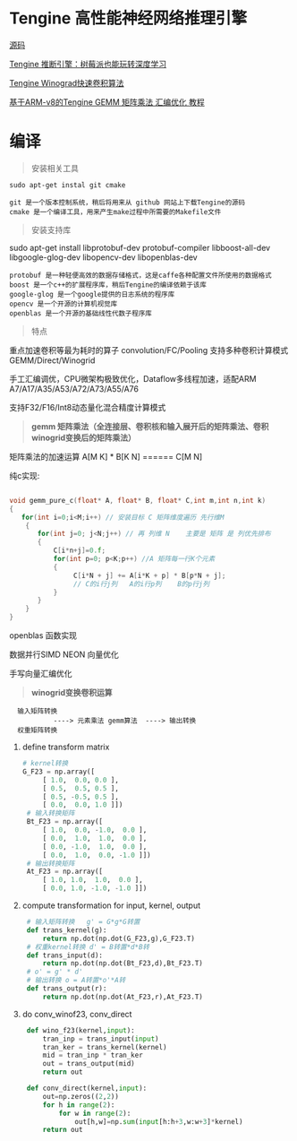 # Tengine 高性能神经网络推理引擎

[源码](https://github.com/Ewenwan/Tengine)

[Tengine 推断引擎：树莓派也能玩转深度学习](https://shumeipai.nxez.com/2018/12/07/tengine-inference-engine-raspberry-pi-deep-learning.html)

[Tengine Winograd快速卷积算法 ](https://github.com/Ewenwan/Winograd_tutorial_python)

[基于ARM-v8的Tengine GEMM 矩阵乘法 汇编优化 教程 ](https://github.com/Ewenwan/Tengine_gemm_tutorial)


# 编译

>  安装相关工具

    sudo apt-get instal git cmake

    git 是一个版本控制系统，稍后将用来从 github 网站上下载Tengine的源码
    cmake 是一个编译工具，用来产生make过程中所需要的Makefile文件
    
> 安装支持库

sudo apt-get install libprotobuf-dev protobuf-compiler libboost-all-dev libgoogle-glog-dev libopencv-dev libopenblas-dev

    protobuf 是一种轻便高效的数据存储格式，这是caffe各种配置文件所使用的数据格式
    boost 是一个c++的扩展程序库，稍后Tengine的编译依赖于该库
    google-glog 是一个google提供的日志系统的程序库
    opencv 是一个开源的计算机视觉库
    openblas 是一个开源的基础线性代数子程序库

> 特点

重点加速卷积等最为耗时的算子 convolution/FC/Pooling 支持多种卷积计算模式 GEMM/Direct/Winogrid

手工汇编调优，CPU微架构极致优化，Dataflow多线程加速，适配ARM A7/A17/A35/A53/A72/A73/A55/A76

支持F32/F16/Int8动态量化混合精度计算模式

> **gemm  矩阵乘法（全连接层、卷积核和输入展开后的矩阵乘法、卷积winogrid变换后的矩阵乘法）**

矩阵乘法的加速运算 A[M K] * B[K N]  ======  C[M N]

纯c实现:
```C

void gemm_pure_c(float* A, float* B, float* C,int m,int n,int k)
{
   for(int i=0;i<M;i++) // 安装目标 C 矩阵维度遍历 先行维M  
    {
       for(int j=0; j<N;j++) // 再 列维 N    主要是 矩阵 是 列优先排布
       {
           C[i*n+j]=0.f;
           for(int p=0; p<K;p++) //A 矩阵每一行K个元素
           {
                C[i*N + j] += A[i*K + p] * B[p*N + j];
                // C的i行j列   A的i行p列    B的p行j列
           }
       }
    }
}

```

openblas 函数实现

数据并行SIMD  NEON 向量优化

手写向量汇编优化



> **winogrid变换卷积运算**


      输入矩阵转换
               ----> 元素乘法 gemm算法  ----> 输出转换
      权重矩阵转换
      
      
1. define transform matrix
   ```python
   # kernel转换
   G_F23 = np.array([
        [ 1.0,  0.0, 0.0 ],
        [ 0.5,  0.5, 0.5 ],
        [ 0.5, -0.5, 0.5 ],
        [ 0.0,  0.0, 1.0 ]])
    # 输入转换矩阵
    Bt_F23 = np.array([
        [ 1.0,  0.0, -1.0,  0.0 ],
        [ 0.0,  1.0,  1.0,  0.0 ],
        [ 0.0, -1.0,  1.0,  0.0 ],
        [ 0.0,  1.0,  0.0, -1.0 ]])
    # 输出转换矩阵    
    At_F23 = np.array([
        [ 1.0, 1.0,  1.0,  0.0 ],
        [ 0.0, 1.0, -1.0, -1.0 ]])
   ```
2. compute transformation for input, kernel, output
   ```python
    # 输入矩阵转换   g' = G*g*G转置 
    def trans_kernel(g):
        return np.dot(np.dot(G_F23,g),G_F23.T)
    # 权重kernel转换 d' = B转置*d*B转
    def trans_input(d):
        return np.dot(np.dot(Bt_F23,d),Bt_F23.T)
    # o' = g' * d'
    # 输出转换 o = A转置*o'*A转
    def trans_output(r):
        return np.dot(np.dot(At_F23,r),At_F23.T)
   ```
3. do conv_winof23, conv_direct
   ```python
    def wino_f23(kernel,input):
        tran_inp = trans_input(input)
        tran_ker = trans_kernel(kernel)
        mid = tran_inp * tran_ker
        out = trans_output(mid)
        return out

    def conv_direct(kernel,input):
        out=np.zeros((2,2))
        for h in range(2):
            for w in range(2):
                out[h,w]=np.sum(input[h:h+3,w:w+3]*kernel)
        return out
   ```
      




